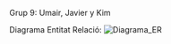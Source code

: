 Grup 9: Umair, Javier y Kim

Diagrama Entitat Relació:
![Diagrama_ER](https://github.com/user-attachments/assets/f169ee2d-05bf-4f79-8af1-8fc95fc137af)
